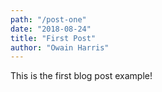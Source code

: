 ```yaml
---
path: "/post-one"
date: "2018-08-24"
title: "First Post"
author: "Owain Harris"
---
```


This is the first blog post example!